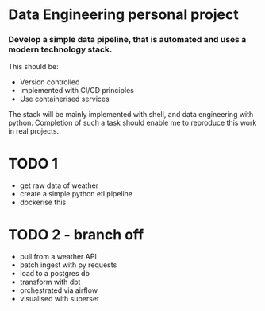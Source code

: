 # Data Engineering personal project

### Develop a simple data pipeline, that is automated and uses a modern technology stack.

This should be:
* Version controlled
* Implemented with CI/CD principles
* Use containerised services

The stack will be mainly implemented with shell, and data engineering with python.
Completion of such a task should enable me to reproduce this work in real projects.

# TODO 1
* get raw data of weather
* create a simple python etl pipeline
* dockerise this

# TODO 2 - branch off
* pull from a weather API
* batch ingest with py requests
* load to a postgres db
* transform with dbt
* orchestrated via airflow
* visualised with superset